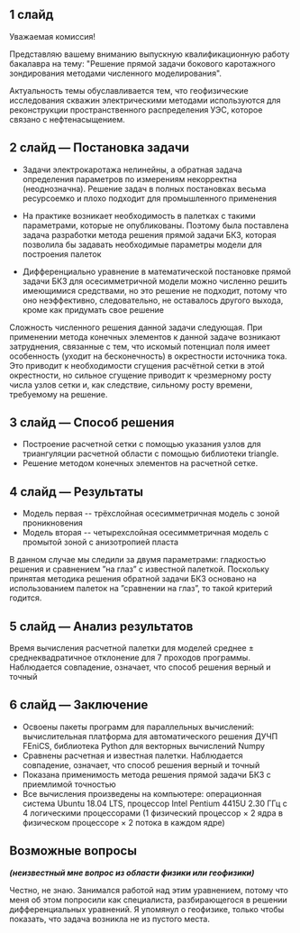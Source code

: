 ## 1 слайд

Уважаемая комиссия!

Представляю вашему вниманию выпускную квалификационную работу бакалавра на тему: "Решение прямой задачи бокового каротажного зондирования методами численного моделирования".

Актуальность темы обуславливается тем, что
геофизические исследования скважин
электрическими методами используются для
реконструкции пространственного распределения
УЭС, которое связано с нефтенасыщением.

## 2 слайд — Постановка задачи

* Задачи электрокаротажа нелинейны, а обратная
задача определения параметров по измерениям
некорректна (неоднозначна). Решение задач в
полных постановках весьма ресурсоемко и плохо
подходит для промышленного применения

* На практике возникает необходимость в палетках с такими параметрами,
которые не опубликованы. Поэтому была поставлена задача разработки метода
решения прямой задачи БКЗ, которая позволила бы задавать необходимые
параметры модели для построения палеток

* Дифференциально уравнение в математической постановке прямой задачи БКЗ для осесимметричной модели можно численно решить имеющимися средствами, но это решение не подходит, потому что оно неэффективно, следовательно, не оставалось другого выхода, кроме как придумать свое решение

Сложность численного решения данной задачи следующая.
При применении метода конечных элементов к данной задаче возникают затруднения,
связанные с тем, что искомый потенциал поля имеет особенность (уходит на
бесконечность) в окрестности источника тока. Это приводит к необходимости
сгущения расчётной сетки в этой окрестности, но сильное сгущение приводит
к чрезмерному росту числа узлов сетки и, как следствие, сильному росту
времени, требуемому на решение.

## 3 слайд — Способ решения

* Построение расчетной сетки с помощью указания узлов для триангуляции расчетной области с помощью библиотеки triangle.
* Решение методом конечных элементов на расчетной сетке.

## 4 слайд — Результаты

* Модель первая -- трёхслойная осесимметричная модель с зоной проникновения
* Модель вторая -- четырехслойная осесимметричная модель с промытой зоной с анизотропией пласта

В данном случае мы следили за двумя параметрами: гладкостью
решения и сравнением ”на глаз” с известной палеткой. Поскольку принятая
методика решения обратной задачи БКЗ основано на использованием палеток
на ”сравнении на глаз”, то такой критерий годится.

## 5 слайд — Анализ результатов

Время вычисления расчетной палетки для моделей среднее ± среднеквадратичное отклонение для 7 проходов программы.
Наблюдается совпадение, означает, что способ решения верный и точный

## 6 слайд — Заключение

* Освоены пакеты программ для параллельных вычислений: вычислительная платформа для автоматического решения ДУЧП FEniCS, библиотека Python для векторных вычислений Numpy
* Сравнены расчетная и известная палетки. Наблюдается совпадение, означает, что способ решения верный и точный
* Показана применимость метода решения прямой задачи БКЗ с приемлимой точностью
* Все вычисления произведены на компьютере: операционная система
Ubuntu 18.04 LTS, процессор Intel Pentium 4415U 2.30 ГГц с 4 логическими
процессорами (1 физический процессор × 2 ядра в физическом процессоре ×
2 потока в каждом ядре)

## Возможные вопросы

***(неизвестный мне вопрос из области физики или геофизики)***

Честно, не знаю. Занимался работой над этим уравнением,
потому что меня об этом попросили как специалиста,
разбирающегося в решении дифференциальных уравнений.
Я упомянул о геофизике, только чтобы показать,
что задача возникла не из пустого места.